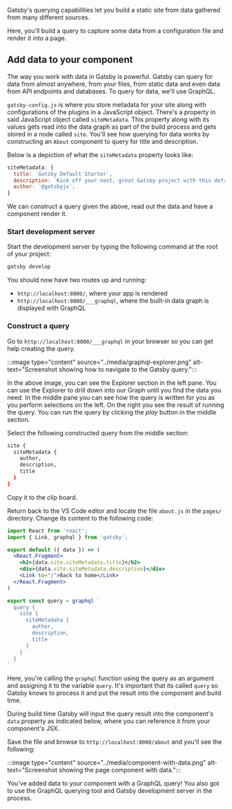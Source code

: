 Gatsby's querying capabilities let you build a static site from data gathered from many different sources.

Here, you'll build a query to capture some data from a configuration file and render it into a page.

## Add data to your component

The way you work with data in Gatsby is powerful. Gatsby can query for data from almost anywhere, from your files, from static data and even data from API endpoints and databases. To query for data, we'll use GraphQL.

`gatsby-config.js` is where you store metadata for your site along with configurations of the plugins in a JavaScript object. There's a property in said JavaScript object called `siteMetadata`. This property along with its values gets read into the data graph as part of the build process and gets stored in a node called `site`. You'll see how querying for data works by constructing an `About` component to query for title and description.

Below is a depiction of what the `siteMetadata` property looks like:

```javascript
siteMetadata: {
  title: `Gatsby Default Starter`,
  description: `Kick off your next, great Gatsby project with this default starter. This barebones starter ships with the main Gatsby configuration files you might need.`,
  author: `@gatsbyjs`,
}
```

We can construct a query given the above, read out the data and have a component render it.

### Start development server

Start the development server by typing the following command at the root of your project:

```bash
gatsby develop
```

You should now have two routes up and running:

- `http://localhost:8000/`, where your app is rendered
- `http://localhost:8000/___graphql`, where the built-in data graph is displayed with GraphQL

### Construct a query

Go to `http://localhost:8000/___graphql` in your browser so you can get help creating the query.

:::image type="content" source="../media/graphql-explorer.png" alt-text="Screenshot showing how to navigate to the Gatsby query.":::

In the above image, you can see the Explorer section in the left pane. You can use the Explorer to drill down into our Graph until you find the data you need. In the middle pane you can see how the query is written for you as you perform selections on the left. On the right you see the result of running the query. You can run the query by clicking the *play* button in the middle section.

Select the following constructed query from the middle section:

```bash
site {
  siteMetadata {
    author,
    description,
    title
  }
}
```

Copy it to the clip board.

Return back to the VS Code editor and locate the file `about.js` in the `pages/` directory. Change its content to the following code:

```jsx
import React from 'react';
import { Link, graphql } from 'gatsby';

export default ({ data }) => (
  <React.Fragment>
    <h2>{data.site.siteMetadata.title}</h2>
    <div>{data.site.siteMetadata.description}</div>
    <Link to="/">Back to home</Link>
  </React.Fragment>
)

export const query = graphql `
  query {
    site {
      siteMetadata {
        author,
        description,
        title
      }
    }
  }
`
```

Here, you're calling the `graphql` function using the query as an argument and assigning it to the variable `query`. It's important that its called `query` so Gatsby knows to process it and put the result into the component and build time.

During build time Gatsby will input the query result into the component's `data` property as indicated below, where you can reference it from your component's JSX.

Save the file and browse to `http://localhost:8000/about` and you'll see the following:

:::image type="content" source="../media/component-with-data.png" alt-text="Screenshot showing the page component with data.":::

You've added data to your component with a GraphQL query! You also got to use the GraphQL querying tool and Gatsby development server in the process.
